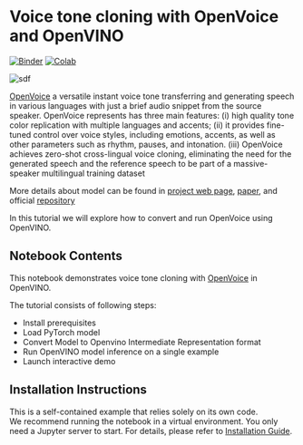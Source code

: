 # Voice tone cloning with OpenVoice and OpenVINO

[![Binder](https://mybinder.org/badge_logo.svg)](https://mybinder.org/v2/gh/eaidova/openvino_notebooks_binder.git/main?urlpath=git-pull%3Frepo%3Dhttps%253A%252F%252Fgithub.com%252Fopenvinotoolkit%252Fopenvino_notebooks%26urlpath%3Dtree%252Fopenvino_notebooks%252Fnotebooks%2F284-openvoice%2F284-openvoice.ipynb)
[![Colab](https://colab.research.google.com/assets/colab-badge.svg)](https://colab.research.google.com/github/openvinotoolkit/openvino_notebooks/blob/main/notebooks/284-openvoice/284-openvoice.ipynb)

<!-- TODO: insert link with the image/gif -->
![sdf](https://github.com/openvinotoolkit/openvino_notebooks/assets/5703039/ca7eab80-148d-45b0-84e8-a5a279846b51)

[OpenVoice](https://github.com/myshell-ai/OpenVoice) a versatile instant voice tone transferring and generating speech in various languages with just a brief audio snippet from the source speaker. OpenVoice represents has three main features: (i) high quality tone color replication with multiple languages and accents; (ii) it provides fine-tuned control over voice styles, including emotions, accents, as well as other parameters such as rhythm, pauses, and intonation. (iii) OpenVoice achieves zero-shot cross-lingual voice cloning, eliminating the need for the generated speech and the reference speech to be part of a massive-speaker multilingual training dataset

More details about model can be found in [project web page](https://research.myshell.ai/open-voice), [paper](https://arxiv.org/abs/2312.01479), and official [repository](https://github.com/myshell-ai/OpenVoice)

In this tutorial we will explore how to convert and run OpenVoice using OpenVINO.

## Notebook Contents

This notebook demonstrates voice tone cloning with [OpenVoice](https://github.com/myshell-ai/OpenVoice) in OpenVINO.

The tutorial consists of following steps:
- Install prerequisites
- Load PyTorch model
- Convert Model to Openvino Intermediate Representation format
- Run OpenVINO model inference on a single example
- Launch interactive demo

## Installation Instructions

This is a self-contained example that relies solely on its own code.</br>
We recommend  running the notebook in a virtual environment. You only need a Jupyter server to start.
For details, please refer to [Installation Guide](../../README.md).
